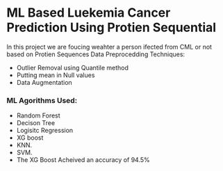 # ML Based Luekemia Cancer Prediction Using Protien Sequential
In this project we are foucing weahter a person ifected from CML or not based on Protien Sequences
Data Preprocedding Techniques:
- Outlier Removal using Quantile method
- Putting mean in Null values
- Data Augmentation
### ML Agorithms Used:
- Random Forest
- Decison Tree
- Logisitc Regression
- XG boost
- KNN.
- SVM.
- The XG Boost Acheived an accuracy of 94.5%


